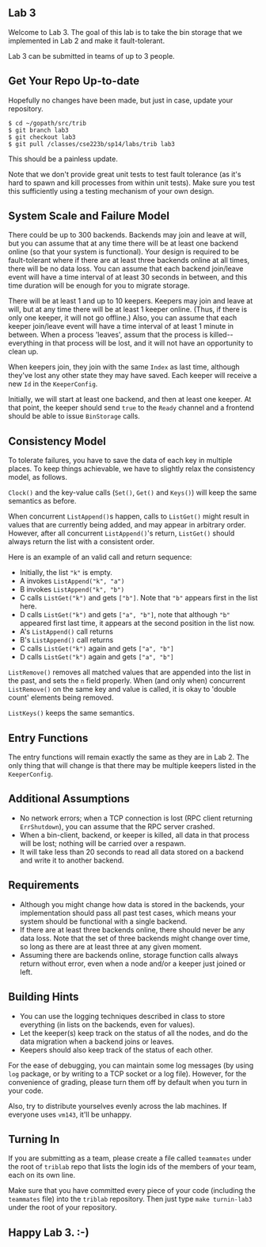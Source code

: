 ## Lab 3

Welcome to Lab 3. The goal of this lab is to take the bin storage that
we implemented in Lab 2 and make it fault-tolerant.

Lab 3 can be submitted in teams of up to 3 people.

## Get Your Repo Up-to-date

Hopefully no changes have been made, but just in case, update your repository.

```
$ cd ~/gopath/src/trib
$ git branch lab3
$ git checkout lab3
$ git pull /classes/cse223b/sp14/labs/trib lab3
```

This should be a painless update.

Note that we don't provide great unit tests to test fault tolerance (as it's
hard to spawn and kill processes from within unit tests). Make sure you test
this sufficiently using a testing mechanism of your own design.

## System Scale and Failure Model

There could be up to 300 backends. Backends may join and leave at will, but you
can assume that at any time there will be at least one backend online (so that
your system is functional). Your design is required to be fault-tolerant where
if there are at least three backends online at all times, there will be no
data loss.  You can assume that each backend join/leave event will have a time
interval of at least 30 seconds in between, and this time duration will be
enough for you to migrate storage.

There will be at least 1 and up to 10 keepers. Keepers may join and
leave at will, but at any time there will be at least 1 keeper online.
(Thus, if there is only one keeper, it will not go offline.) Also, you can
assume that each keeper join/leave event will have a time interval of
at least 1 minute in between. When a process 'leaves', assum that the process is
killed-- everything in that process will be lost, and it will not have an
opportunity to clean up.

When keepers join, they join with the same `Index` as last time, although
they've lost any other state they may have saved. Each keeper will receive a new
`Id` in the `KeeperConfig`.

Initially, we will start at least one backend, and then at least one
keeper. At that point, the keeper should send `true` to the `Ready` channel and
a frontend should be able to issue `BinStorage` calls.

## Consistency Model

To tolerate failures, you have to save the data of each key in
multiple places. To keep things achievable, we have to slightly relax the
consistency model, as follows.

`Clock()` and the key-value calls (`Set()`, `Get()` and `Keys()`) will keep the
same semantics as before.

When concurrent `ListAppend()`s happen, calls to `ListGet()` might result in
values that are currently being added, and may appear in arbitrary order.
However, after all concurrent `ListAppend()`'s return, `ListGet()` should always
return the list with a consistent order.

Here is an example of an valid call and return sequence:

- Initially, the list `"k"` is empty.
- A invokes `ListAppend("k", "a")`
- B invokes `ListAppend("k", "b")`
- C calls `ListGet("k")` and gets `["b"]`. Note that `"b"` appears first in the
  list here.
- D calls `ListGet("k")` and gets `["a", "b"]`, note that although
  `"b"` appeared first last time, it appears at the second position in
  the list now.
- A's `ListAppend()` call returns
- B's `ListAppend()` call returns
- C calls `ListGet("k")` again and gets `["a", "b"]`
- D calls `ListGet("k")` again and gets `["a", "b"]`

`ListRemove()` removes all matched values that are appended into
the list in the past, and sets the `n` field properly.
When (and only when) concurrent `ListRemove()` on the same key and
value is called, it is okay to 'double count' elements being removed.

`ListKeys()` keeps the same semantics.

## Entry Functions

The entry functions will remain exactly the same as they are in Lab 2. The only
thing that will change is that there may be multiple keepers listed in the
`KeeperConfig`.

## Additional Assumptions

- No network errors; when a TCP connection is lost (RPC client returning
  `ErrShutdown`), you can assume that the RPC server crashed.
- When a bin-client, backend, or keeper is killed, all data in that process will
  be lost; nothing will be carried over a respawn.
- It will take less than 20 seconds to read all data stored on a backend and
  write it to another backend.

## Requirements

- Although you might change how data is stored in the backends, your
  implementation should pass all past test cases, which means your system should
  be functional with a single backend.
- If there are at least three backends online, there should never be any data
  loss. Note that the set of three backends might change over time, so long as
  there are at least three at any given moment.
- Assuming there are backends online, storage function calls always return
  without error, even when a node and/or a keeper just joined or left.

## Building Hints

- You can use the logging techniques described in class to store everything (in
  lists on the backends, even for values).
- Let the keeper(s) keep track on the status of all the nodes, and do
  the data migration when a backend joins or leaves.
- Keepers should also keep track of the status of each other.

For the ease of debugging, you can maintain some log messages (by using `log`
package, or by writing to a TCP socket or a log file).  However, for the
convenience of grading, please turn them off by default when you turn in your
code.

Also, try to distribute yourselves evenly across the lab machines. If everyone
uses `vm143`, it'll be unhappy.

## Turning In

If you are submitting as a team, please create a file called `teammates` under
the root of `triblab` repo that lists the login ids of the members of your team,
each on its own line.

Make sure that you have committed every piece of your code (including the
`teammates` file) into the `triblab` repository. Then just type `make
turnin-lab3` under the root of your repository.

## Happy Lab 3. :-)
